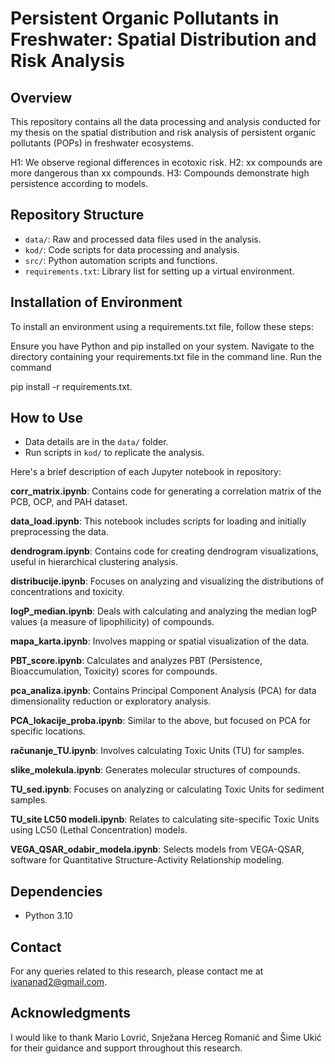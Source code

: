# Persistent Organic Pollutants in Freshwater: Spatial Distribution and Risk Analysis

## Overview
This repository contains all the data processing and analysis conducted for my thesis on the spatial distribution and risk analysis of persistent organic pollutants (POPs) in freshwater ecosystems.

H1: We observe regional differences in ecotoxic risk.
H2: xx compounds are more dangerous than xx compounds.
H3: Compounds demonstrate high persistence according to models.

## Repository Structure
- `data/`: Raw and processed data files used in the analysis.
- `kod/`: Code scripts for data processing and analysis.
- `src/`: Python automation scripts and functions.
- `requirements.txt`: Library list for setting up a virtual environment.

## Installation of Environment
To install an environment using a requirements.txt file, follow these steps:

Ensure you have Python and pip installed on your system.
Navigate to the directory containing your requirements.txt file in the command line.
Run the command 

pip install -r requirements.txt. 


## How to Use
- Data details are in the `data/` folder.
- Run scripts in `kod/` to replicate the analysis.


Here's a brief description of each Jupyter notebook in repository:

**corr_matrix.ipynb**: Contains code for generating a correlation matrix of the PCB, OCP, and PAH dataset.

**data_load.ipynb**: This notebook includes scripts for loading and initially preprocessing the data.

**dendrogram.ipynb**: Contains code for creating dendrogram visualizations, useful in hierarchical clustering analysis.

**distribucije.ipynb**: Focuses on analyzing and visualizing the distributions of concentrations and toxicity.

**logP_median.ipynb**: Deals with calculating and analyzing the median logP values (a measure of lipophilicity) of compounds.

**mapa_karta.ipynb**: Involves mapping or spatial visualization of the data.

**PBT_score.ipynb**: Calculates and analyzes PBT (Persistence, Bioaccumulation, Toxicity) scores for compounds.

**pca_analiza.ipynb**: Contains Principal Component Analysis (PCA) for data dimensionality reduction or exploratory analysis.

**PCA_lokacije_proba.ipynb**: Similar to the above, but focused on PCA for specific locations.

**računanje_TU.ipynb**: Involves calculating Toxic Units (TU) for samples.

**slike_molekula.ipynb**: Generates molecular structures of compounds.

**TU_sed.ipynb**: Focuses on analyzing or calculating Toxic Units for sediment samples.

**TU_site LC50 modeli.ipynb**: Relates to calculating site-specific Toxic Units using LC50 (Lethal Concentration) models.

**VEGA_QSAR_odabir_modela.ipynb**: Selects models from VEGA-QSAR, software for Quantitative Structure-Activity Relationship modeling.

 
## Dependencies
- Python 3.10

## Contact
For any queries related to this research, please contact me at ivananad2@gmail.com.

## Acknowledgments
I would like to thank Mario Lovrić, Snježana Herceg Romanić and Šime Ukić for their guidance and support throughout this research.


